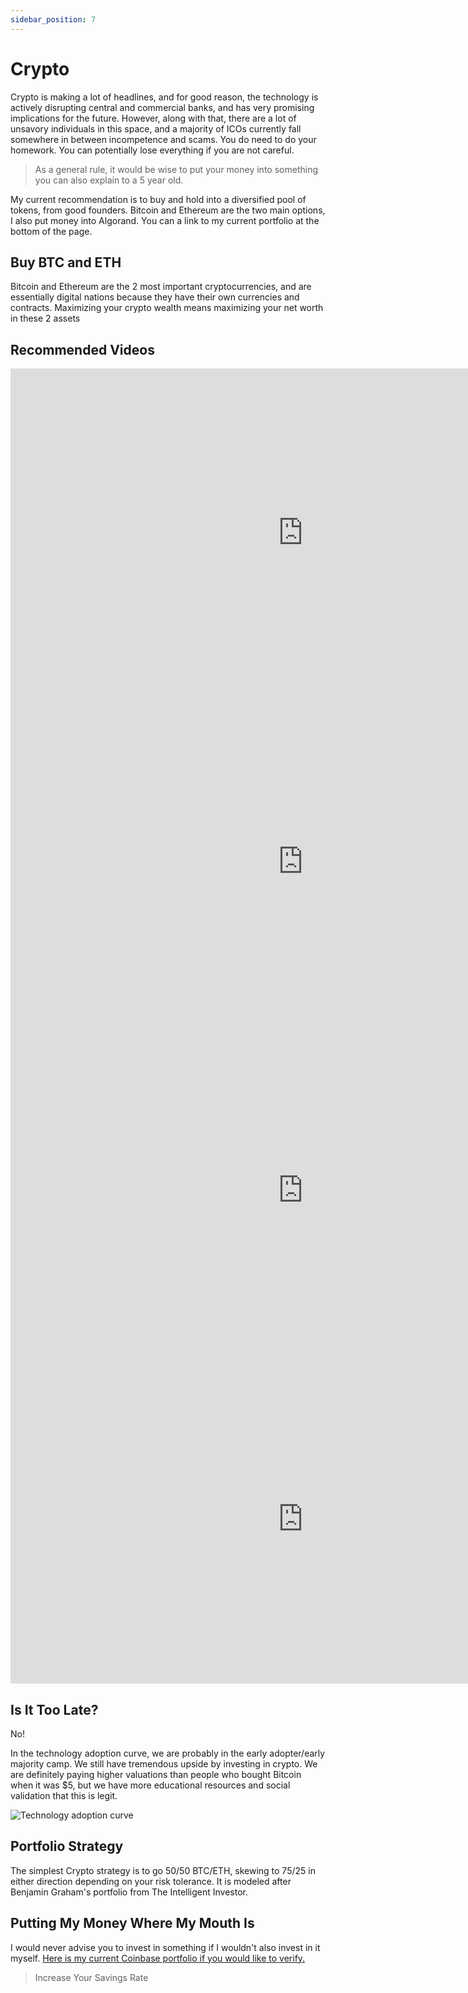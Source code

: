 ```yaml
---
sidebar_position: 7
---
```


# Crypto

Crypto is making a lot of headlines, and for good reason, the technology is actively disrupting central and commercial banks, and has very promising implications for the future. However, along with that, there are a lot of unsavory individuals in this space, and a majority of ICOs currently fall somewhere in between incompetence and scams. You do need to do your homework. You can potentially lose everything if you are not careful.

>As a general rule, it would be wise to put your money into something you can also explain to a 5 year old. 

My current recommendation is to buy and hold into a diversified pool of tokens, from good founders. Bitcoin and Ethereum are the two main options, I also put money into Algorand. You can a link to my current portfolio at the bottom of the page.

## Buy BTC and ETH

Bitcoin and Ethereum are the 2 most important cryptocurrencies, and are essentially digital nations because they have their own currencies and contracts. Maximizing your crypto wealth means maximizing your net worth in these 2 assets

## Recommended Videos

<iframe width="935" height="526" src="https://www.youtube.com/embed/Xb4g8LzcFSI" title="YouTube video player" frameborder="0" allow="accelerometer; autoplay; clipboard-write; encrypted-media; gyroscope; picture-in-picture" allowfullscreen></iframe>
<iframe width="935" height="526" src="https://www.youtube.com/embed/MhldkvdS_rM" title="YouTube video player" frameborder="0" allow="accelerometer; autoplay; clipboard-write; encrypted-media; gyroscope; picture-in-picture" allowfullscreen></iframe>
<iframe width="935" height="526" src="https://www.youtube.com/embed/G80Jq6ZwnOY" title="YouTube video player" frameborder="0" allow="accelerometer; autoplay; clipboard-write; encrypted-media; gyroscope; picture-in-picture" allowfullscreen></iframe>
<iframe width="935" height="526" src="https://www.youtube.com/embed/EH6vE97qIP4" title="YouTube video player" frameborder="0" allow="accelerometer; autoplay; clipboard-write; encrypted-media; gyroscope; picture-in-picture" allowfullscreen></iframe>

## Is It Too Late?

No! 

In the technology adoption curve, we are probably in the early adopter/early majority camp. We still have tremendous upside by investing in crypto. We are definitely paying higher valuations than people who bought Bitcoin when it was $5, but we have more educational resources and social validation that this is legit. 

![Technology adoption curve](/img/technology-adoption.svg)

## Portfolio Strategy

The simplest Crypto strategy is to go 50/50 BTC/ETH, skewing to 75/25 in either direction depending on your risk tolerance. It is modeled after Benjamin Graham's portfolio from The Intelligent Investor.

## Putting My Money Where My Mouth Is

I would never advise you to invest in something if I wouldn't also invest in it myself. [Here is my current Coinbase portfolio if you would like to verify.](https://www.coinbase.com/portfolio/1a111208-34ea-4a02-beef-3b7f6d3102d6?utm_source=share&utm_platform=iOS)

>Increase Your Savings Rate